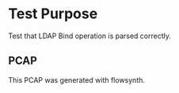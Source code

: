 # Test Purpose

Test that LDAP Bind operation is parsed correctly.

## PCAP

This PCAP was generated with flowsynth.
